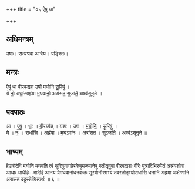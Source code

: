 +++
title = "०६ ऐषु धा"

+++
## अधिमन्त्रम्
उषाः। सत्यश्रवा आत्रेयः। पङ्क्तिः।

## मन्त्रः
ऐषु॑ धा वी॒रव॒द्यश॒ उषो॑ मघोनि सू॒रिषु॑ ।  
ये नो॒ राधां॒स्यह्र॑या म॒घवा॑नो॒ अरा॑सत॒ सुजा॑ते॒ अश्व॑सूनृते ॥

## पदपाठः
आ । ए॒षु॒ । धाः॒ । वी॒रऽव॑त् । यशः॑ । उषः॑ । म॒घो॒नि॒ । सू॒रिषु॑ ।  
ये । नः॒ । राधां॑सि । अह्र॑या । म॒घऽवा॑नः । अरा॑सत । सुऽजा॑ते । अश्व॑ऽसूनृते ॥

## भाष्यम्
हेउषोदेवि मघोनि मघवति त्वं सूरिषुयागप्रेरकेषुयजमानेषु स्तोतृषुवा वीरवद्यशः वीरेः पुत्रादिभिरुपेतं अन्नंयशोवा आधाः आधेहि- आदेहि आनय येमघवानोधनवन्तः सूरयोनोस्मभ्यं तवस्तोतृभ्योराधांसि धनानि अह्रया अक्षीणानि अरासत ददुस्तेष्वित्यर्थः ॥ ६ ॥